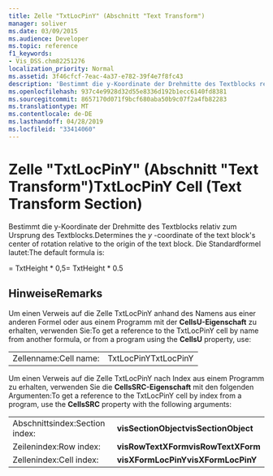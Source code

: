 ```yaml
---
title: Zelle "TxtLocPinY" (Abschnitt "Text Transform")
manager: soliver
ms.date: 03/09/2015
ms.audience: Developer
ms.topic: reference
f1_keywords:
- Vis_DSS.chm82251276
localization_priority: Normal
ms.assetid: 3f46cfcf-7eac-4a37-e782-39f4e7f8fc43
description: 'Bestimmt die y-Koordinate der Drehmitte des Textblocks relativ zum Ursprung des Textblocks. Die Standardformel lautet:'
ms.openlocfilehash: 937c4e9928d32d55e8336d192b1ecc6140fd8381
ms.sourcegitcommit: 8657170d071f9bcf680aba50b9c07f2a4fb82283
ms.translationtype: MT
ms.contentlocale: de-DE
ms.lasthandoff: 04/28/2019
ms.locfileid: "33414060"
---
```

# <a name="txtlocpiny-cell-text-transform-section"></a><span data-ttu-id="664a3-104">Zelle "TxtLocPinY" (Abschnitt "Text Transform")</span><span class="sxs-lookup"><span data-stu-id="664a3-104">TxtLocPinY Cell (Text Transform Section)</span></span>

<span data-ttu-id="664a3-105">Bestimmt  die y-Koordinate der Drehmitte des Textblocks relativ zum Ursprung des Textblocks.</span><span class="sxs-lookup"><span data-stu-id="664a3-105">Determines the  *y*  -coordinate of the text block's center of rotation relative to the origin of the text block.</span></span> <span data-ttu-id="664a3-106">Die Standardformel lautet:</span><span class="sxs-lookup"><span data-stu-id="664a3-106">The default formula is:</span></span> 
  
<span data-ttu-id="664a3-107">= TxtHeight \* 0,5</span><span class="sxs-lookup"><span data-stu-id="664a3-107">= TxtHeight \* 0.5</span></span>
  
## <a name="remarks"></a><span data-ttu-id="664a3-108">Hinweise</span><span class="sxs-lookup"><span data-stu-id="664a3-108">Remarks</span></span>

<span data-ttu-id="664a3-109">Um einen Verweis auf die Zelle TxtLocPinY anhand des Namens aus einer anderen Formel oder aus einem Programm mit der **CellsU-Eigenschaft** zu erhalten, verwenden Sie:</span><span class="sxs-lookup"><span data-stu-id="664a3-109">To get a reference to the TxtLocPinY cell by name from another formula, or from a program using the **CellsU** property, use:</span></span> 
  
|||
|:-----|:-----|
| <span data-ttu-id="664a3-110">Zellenname:</span><span class="sxs-lookup"><span data-stu-id="664a3-110">Cell name:</span></span>  <br/> | <span data-ttu-id="664a3-111">TxtLocPinY</span><span class="sxs-lookup"><span data-stu-id="664a3-111">TxtLocPinY</span></span>  <br/> |
   
<span data-ttu-id="664a3-112">Um einen Verweis auf die Zelle TxtLocPinY nach Index aus einem Programm zu erhalten, verwenden Sie die **CellsSRC-Eigenschaft** mit den folgenden Argumenten:</span><span class="sxs-lookup"><span data-stu-id="664a3-112">To get a reference to the TxtLocPinY cell by index from a program, use the **CellsSRC** property with the following arguments:</span></span> 
  
|||
|:-----|:-----|
| <span data-ttu-id="664a3-113">Abschnittsindex:</span><span class="sxs-lookup"><span data-stu-id="664a3-113">Section index:</span></span>  <br/> |<span data-ttu-id="664a3-114">**visSectionObject**</span><span class="sxs-lookup"><span data-stu-id="664a3-114">**visSectionObject**</span></span> <br/> |
| <span data-ttu-id="664a3-115">Zeilenindex:</span><span class="sxs-lookup"><span data-stu-id="664a3-115">Row index:</span></span>  <br/> |<span data-ttu-id="664a3-116">**visRowTextXForm**</span><span class="sxs-lookup"><span data-stu-id="664a3-116">**visRowTextXForm**</span></span> <br/> |
| <span data-ttu-id="664a3-117">Zellenindex:</span><span class="sxs-lookup"><span data-stu-id="664a3-117">Cell index:</span></span>  <br/> |<span data-ttu-id="664a3-118">**visXFormLocPinY**</span><span class="sxs-lookup"><span data-stu-id="664a3-118">**visXFormLocPinY**</span></span> <br/> |
   

